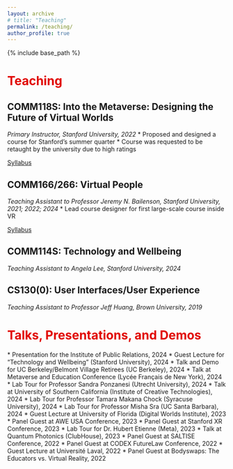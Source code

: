 ```yaml
---
layout: archive
# title: "Teaching"
permalink: /teaching/
author_profile: true
---
```


{% include base_path %}

<h1 style="color: #E10600">Teaching</h1>

<h2>COMM118S: Into the Metaverse: Designing the Future of Virtual Worlds</h2>
<i>Primary Instructor, Stanford University, 2022</i>
* Proposed and designed a course for Stanford’s summer quarter
* Course was requested to be retaught by the university due to high ratings

[Syllabus](/teaching/comm118s-syllabus.pdf)


<h2>COMM166/266: Virtual People</h2>
<i>Teaching Assistant to Professor Jeremy N. Bailenson, Stanford University, 2021; 2022; 2024</i>
* Lead course designer for first large-scale course inside VR

[Syllabus](https://vhil.stanford.edu/downloads/comm166)

<h2>COMM114S: Technology and Wellbeing</h2>
<i>Teaching Assistant to Angela Lee, Stanford University, 2024</i>

<h2>CS130(0): User Interfaces/User Experience</h2>
<i>Teaching Assistant to Professor Jeff Huang, Brown University, 2019</i>


<h1 style="color: #E10600">Talks, Presentations, and Demos</h1>
* Presentation for the Institute of Public Relations, 2024
* Guest Lecture for “Technology and Wellbeing” (Stanford University), 2024
* Talk and Demo for UC Berkeley/Belmont Village Retirees (UC Berkeley), 2024
* Talk at Metaverse and Education Conference (Lycée Français de New York), 2024
* Lab Tour for Professor Sandra Ponzanesi (Utrecht University), 2024
* Talk at University of Southern California (Institute of Creative Technologies), 2024
* Lab Tour for Professor Tamara Makana Chock (Syracuse University), 2024
* Lab Tour for Professor Misha Sra (UC Santa Barbara), 2024
* Guest Lecture at University of Florida (Digital Worlds Institute), 2023
* Panel Guest at AWE USA Conference, 2023
* Panel Guest at Stanford XR Conference, 2023
* Lab Tour for Dr. Hubert Etienne (Meta), 2023
* Talk at Quantum Photonics (ClubHouse), 2023
* Panel Guest at SALTISE Conference, 2022
* Panel Guest at CODEX FutureLaw Conference, 2022
* Guest Lecture at Université Laval, 2022
* Panel Guest at Bodyswaps: The Educators vs. Virtual Reality, 2022